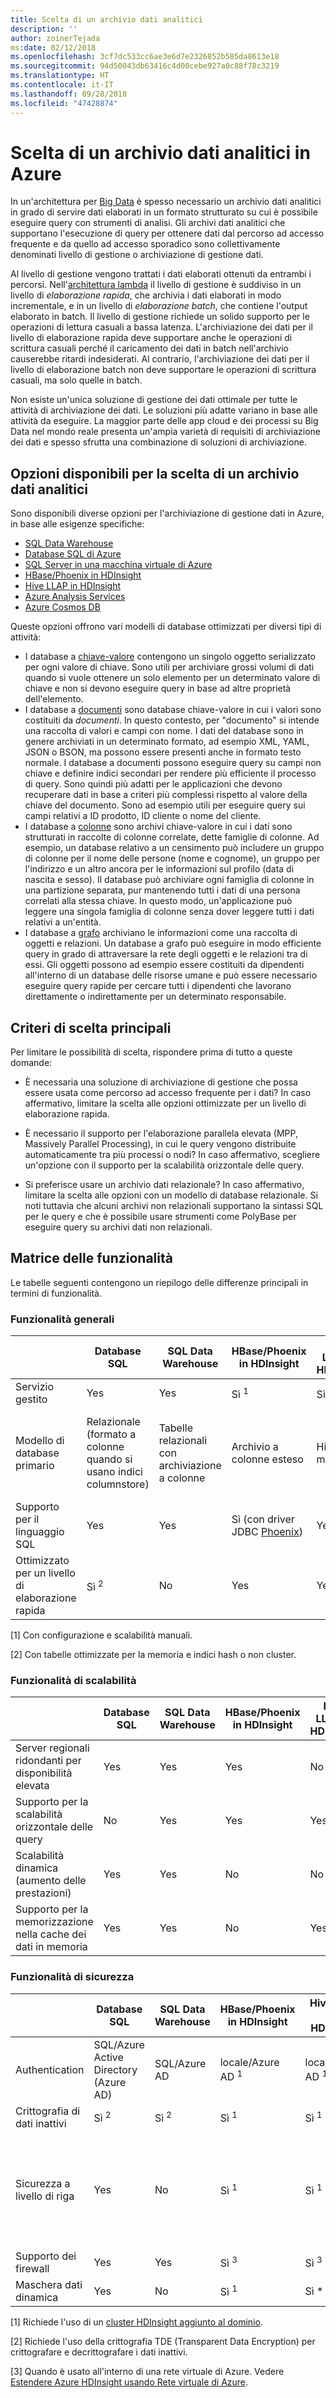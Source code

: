 ```yaml
---
title: Scelta di un archivio dati analitici
description: ''
author: zoinerTejada
ms:date: 02/12/2018
ms.openlocfilehash: 3cf7dc533cc6ae3e6d7e2326852b585da8613e18
ms.sourcegitcommit: 94d50043db63416c4d00cebe927a0c88f78c3219
ms.translationtype: HT
ms.contentlocale: it-IT
ms.lasthandoff: 09/28/2018
ms.locfileid: "47428874"
---
```

# <a name="choosing-an-analytical-data-store-in-azure"></a>Scelta di un archivio dati analitici in Azure

In un'architettura per [Big Data](../big-data/index.md) è spesso necessario un archivio dati analitici in grado di servire dati elaborati in un formato strutturato su cui è possibile eseguire query con strumenti di analisi. Gli archivi dati analitici che supportano l'esecuzione di query per ottenere dati dal percorso ad accesso frequente e da quello ad accesso sporadico sono collettivamente denominati livello di gestione o archiviazione di gestione dati.

Al livello di gestione vengono trattati i dati elaborati ottenuti da entrambi i percorsi. Nell'[architettura lambda](../big-data/index.md#lambda-architecture) il livello di gestione è suddiviso in un livello di _elaborazione rapida_, che archivia i dati elaborati in modo incrementale, e in un livello di _elaborazione batch_, che contiene l'output elaborato in batch. Il livello di gestione richiede un solido supporto per le operazioni di lettura casuali a bassa latenza. L'archiviazione dei dati per il livello di elaborazione rapida deve supportare anche le operazioni di scrittura casuali perché il caricamento dei dati in batch nell'archivio causerebbe ritardi indesiderati. Al contrario, l'archiviazione dei dati per il livello di elaborazione batch non deve supportare le operazioni di scrittura casuali, ma solo quelle in batch.

Non esiste un'unica soluzione di gestione dei dati ottimale per tutte le attività di archiviazione dei dati. Le soluzioni più adatte variano in base alle attività da eseguire. La maggior parte delle app cloud e dei processi su Big Data nel mondo reale presenta un'ampia varietà di requisiti di archiviazione dei dati e spesso sfrutta una combinazione di soluzioni di archiviazione.

## <a name="what-are-your-options-when-choosing-an-analytical-data-store"></a>Opzioni disponibili per la scelta di un archivio dati analitici

Sono disponibili diverse opzioni per l'archiviazione di gestione dati in Azure, in base alle esigenze specifiche:

- [SQL Data Warehouse](/azure/sql-data-warehouse/sql-data-warehouse-overview-what-is)
- [Database SQL di Azure](/azure/sql-database/)
- [SQL Server in una macchina virtuale di Azure](/sql/sql-server/sql-server-technical-documentation)
- [HBase/Phoenix in HDInsight](/azure/hdinsight/hbase/apache-hbase-overview)
- [Hive LLAP in HDInsight](/azure/hdinsight/interactive-query/apache-interactive-query-get-started)
- [Azure Analysis Services](/azure/analysis-services/analysis-services-overview)
- [Azure Cosmos DB](/azure/cosmos-db/)

Queste opzioni offrono vari modelli di database ottimizzati per diversi tipi di attività:

- I database a [chiave-valore](https://msdn.microsoft.com/library/dn313285.aspx#sec7) contengono un singolo oggetto serializzato per ogni valore di chiave. Sono utili per archiviare grossi volumi di dati quando si vuole ottenere un solo elemento per un determinato valore di chiave e non si devono eseguire query in base ad altre proprietà dell'elemento.
- I database a [documenti](https://msdn.microsoft.com/library/dn313285.aspx#sec8) sono database chiave-valore in cui i valori sono costituiti da *documenti*. In questo contesto, per "documento" si intende una raccolta di valori e campi con nome. I dati del database sono in genere archiviati in un determinato formato, ad esempio XML, YAML, JSON o BSON, ma possono essere presenti anche in formato testo normale. I database a documenti possono eseguire query su campi non chiave e definire indici secondari per rendere più efficiente il processo di query. Sono quindi più adatti per le applicazioni che devono recuperare dati in base a criteri più complessi rispetto al valore della chiave del documento. Sono ad esempio utili per eseguire query sui campi relativi a ID prodotto, ID cliente o nome del cliente.
- I database a [colonne](https://msdn.microsoft.com/library/dn313285.aspx#sec9) sono archivi chiave-valore in cui i dati sono strutturati in raccolte di colonne correlate, dette famiglie di colonne. Ad esempio, un database relativo a un censimento può includere un gruppo di colonne per il nome delle persone (nome e cognome), un gruppo per l'indirizzo e un altro ancora per le informazioni sul profilo (data di nascita e sesso). Il database può archiviare ogni famiglia di colonne in una partizione separata, pur mantenendo tutti i dati di una persona correlati alla stessa chiave. In questo modo, un'applicazione può leggere una singola famiglia di colonne senza dover leggere tutti i dati relativi a un'entità.
- I database a [grafo](https://msdn.microsoft.com/library/dn313285.aspx#sec10) archiviano le informazioni come una raccolta di oggetti e relazioni. Un database a grafo può eseguire in modo efficiente query in grado di attraversare la rete degli oggetti e le relazioni tra di essi. Gli oggetti possono ad esempio essere costituiti da dipendenti all'interno di un database delle risorse umane e può essere necessario eseguire query rapide per cercare tutti i dipendenti che lavorano direttamente o indirettamente per un determinato responsabile.

## <a name="key-selection-criteria"></a>Criteri di scelta principali

Per limitare le possibilità di scelta, rispondere prima di tutto a queste domande:

- È necessaria una soluzione di archiviazione di gestione che possa essere usata come percorso ad accesso frequente per i dati? In caso affermativo, limitare la scelta alle opzioni ottimizzate per un livello di elaborazione rapida.

- È necessario il supporto per l'elaborazione parallela elevata (MPP, Massively Parallel Processing), in cui le query vengono distribuite automaticamente tra più processi o nodi? In caso affermativo, scegliere un'opzione con il supporto per la scalabilità orizzontale delle query.

- Si preferisce usare un archivio dati relazionale? In caso affermativo, limitare la scelta alle opzioni con un modello di database relazionale. Si noti tuttavia che alcuni archivi non relazionali supportano la sintassi SQL per le query e che è possibile usare strumenti come PolyBase per eseguire query su archivi dati non relazionali.

## <a name="capability-matrix"></a>Matrice delle funzionalità

Le tabelle seguenti contengono un riepilogo delle differenze principali in termini di funzionalità.

### <a name="general-capabilities"></a>Funzionalità generali

| | Database SQL | SQL Data Warehouse | HBase/Phoenix in HDInsight | Hive LLAP in HDInsight | Azure Analysis Services | Cosmos DB |
| --- | --- | --- | --- | --- | --- | --- |
| Servizio gestito | Yes | Yes | Sì <sup>1</sup> | Sì <sup>1</sup> | Yes | Yes |
| Modello di database primario | Relazionale (formato a colonne quando si usano indici columnstore) | Tabelle relazionali con archiviazione a colonne | Archivio a colonne esteso | Hive/In memoria | Modelli semantici tabulari/MOLAP | Archivio a documenti, a grafo, a chiave-valore, a colonne esteso |
| Supporto per il linguaggio SQL | Yes | Yes | Sì (con driver JDBC [Phoenix](https://phoenix.apache.org/)) | Yes | No  | Yes |
| Ottimizzato per un livello di elaborazione rapida | Sì <sup>2</sup> | No  | Yes | Yes | No  | Yes |

[1] Con configurazione e scalabilità manuali.

[2] Con tabelle ottimizzate per la memoria e indici hash o non cluster.
 
### <a name="scalability-capabilities"></a>Funzionalità di scalabilità

|                                                  | Database SQL | SQL Data Warehouse | HBase/Phoenix in HDInsight | Hive LLAP in HDInsight | Azure Analysis Services | Cosmos DB |
|--------------------------------------------------|--------------|--------------------|----------------------------|------------------------|-------------------------|-----------|
| Server regionali ridondanti per disponibilità elevata |     Yes      |        Yes         |            Yes             |           No            |           No             |    Yes    |
|             Supporto per la scalabilità orizzontale delle query             |      No       |        Yes         |            Yes             |          Yes           |           Yes           |    Yes    |
|          Scalabilità dinamica (aumento delle prestazioni)          |     Yes      |        Yes         |             No              |           No            |           Yes           |    Yes    |
|        Supporto per la memorizzazione nella cache dei dati in memoria        |     Yes      |        Yes         |             No              |          Yes           |           Yes           |    No      |

### <a name="security-capabilities"></a>Funzionalità di sicurezza

| | Database SQL | SQL Data Warehouse | HBase/Phoenix in HDInsight | Hive LLAP in HDInsight | Azure Analysis Services | Cosmos DB |
| --- | --- | --- | --- | --- | --- | --- |
| Authentication  | SQL/Azure Active Directory (Azure AD) | SQL/Azure AD | locale/Azure AD <sup>1</sup> | locale/Azure AD <sup>1</sup> | Azure AD | Utenti database/Azure AD tramite controllo di accesso (IAM) |
| Crittografia di dati inattivi | Sì <sup>2</sup> | Sì <sup>2</sup> | Sì <sup>1</sup> | Sì <sup>1</sup> | Yes | Yes |
| Sicurezza a livello di riga | Yes | No  | Sì <sup>1</sup> | Sì <sup>1</sup> | Sì (tramite la sicurezza a livello di oggetto nel modello) | No  |
| Supporto dei firewall | Yes | Yes | Sì <sup>3</sup> | Sì <sup>3</sup> | Yes | Yes |
| Maschera dati dinamica | Yes | No  | Sì <sup>1</sup> | Sì * | No  | No  |

[1] Richiede l'uso di un [cluster HDInsight aggiunto al dominio](/azure/hdinsight/domain-joined/apache-domain-joined-introduction).

[2] Richiede l'uso della crittografia TDE (Transparent Data Encryption) per crittografare e decrittografare i dati inattivi.

[3] Quando è usato all'interno di una rete virtuale di Azure. Vedere [Estendere Azure HDInsight usando Rete virtuale di Azure](/azure/hdinsight/hdinsight-extend-hadoop-virtual-network).
